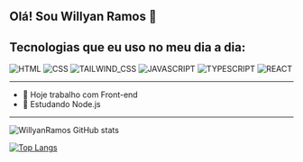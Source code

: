 ## Olá! Sou Willyan Ramos 👋  
## Tecnologias que eu uso no meu dia a dia:

![HTML](https://img.shields.io/badge/HTML5-E34F26?style=for-the-badge&logo=html5&logoColor=white)
![CSS](https://img.shields.io/badge/CSS3-1572B6?style=for-the-badge&logo=css3&logoColor=white)
![TAILWIND_CSS](https://img.shields.io/badge/Tailwind_CSS-38B2AC?style=for-the-badge&logo=tailwind-css&logoColor=white)
![JAVASCRIPT](https://img.shields.io/badge/JavaScript-F7DF1E?style=for-the-badge&logo=javascript&logoColor=black)
![TYPESCRIPT](https://img.shields.io/badge/TypeScript-007ACC?style=for-the-badge&logo=typescript&logoColor=white)
![REACT](https://img.shields.io/badge/React-20232A?style=for-the-badge&logo=react&logoColor=61DAFB)

---

- 🔭 Hoje trabalho com Front-end  
- 🌱 Estudando Node.js  

---

![WillyanRamos GitHub stats](https://github-readme-stats.vercel.app/api?username=WillyanRamos&show_icons=true&theme=dracula)

[![Top Langs](https://github-readme-stats.vercel.app/api/top-langs/?username=WillyanRamos&layout=compact&theme=dracula)](https://github.com/anuraghazra/github-readme-stats)
